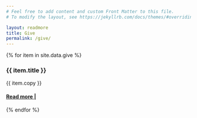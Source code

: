 ```yaml
---
# Feel free to add content and custom Front Matter to this file.
# To modify the layout, see https://jekyllrb.com/docs/themes/#overriding-theme-defaults

layout: readmore
title: Give
permalink: /give/
---
```


<head>
    <meta charset="UTF-8" />
    <meta name="viewport" content="width=device-width, initial-scale=1.0">
    <link rel="stylesheet" type="text/css" href="../css/readmore-styles.css" />
</head>

 <div id="wrapper">
    <div class="right-border-box">
    <div id="do-page-section">
        {% for item in site.data.give %}
        <div id="do-item">
            <div class="yay">
                <div class="do-title">
                     <h3>{{ item.title }}</h3>
                </div>
                <div class="do-info">
                    <p>{{ item.copy }}</p>
                    <a href="{{ item.url }}"><h4>Read more |</h4></a>
                </div>
            </div>
        </div>
        {% endfor %}
    </div>
    </div>
</div>